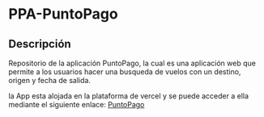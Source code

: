 # PPA-PuntoPago

## Descripción

Repositorio de la aplicación PuntoPago, la cual es una aplicación web que permite a los usuarios hacer una busqueda de vuelos con un destino, origen y fecha de salida.

la App esta alojada en la plataforma de vercel y se puede acceder a ella mediante el siguiente enlace: [PuntoPago](https://ppa-punto-pago.vercel.app/)
